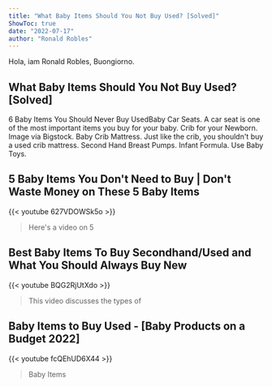 ```yaml
---
title: "What Baby Items Should You Not Buy Used? [Solved]"
ShowToc: true 
date: "2022-07-17"
author: "Ronald Robles" 
---
```


Hola, iam Ronald Robles, Buongiorno.
## What Baby Items Should You Not Buy Used? [Solved]
6 Baby Items You Should Never Buy UsedBaby Car Seats. A car seat is one of the most important items you buy for your baby. 
 Crib for your Newborn. Image via Bigstock. 
 Baby Crib Mattress. Just like the crib, you shouldn't buy a used crib mattress. 
 Second Hand Breast Pumps. 
 Infant Formula. 
 Use Baby Toys.

## 5 Baby Items You Don't Need to Buy | Don't Waste Money on These 5 Baby Items
{{< youtube 627VDOWSk5o >}}
>Here's a video on 5 

## Best Baby Items To Buy Secondhand/Used and What You Should Always Buy New
{{< youtube BQG2RjUtXdo >}}
>This video discusses the types of 

## Baby Items to Buy Used - [Baby Products on a Budget 2022]
{{< youtube fcQEhUD6X44 >}}
>Baby Items

